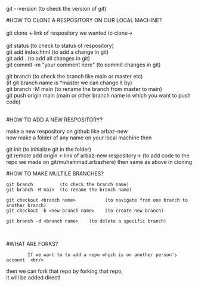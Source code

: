    git --version       (to check the version of git)               

#HOW TO CLONE A RESPOSITORY ON OUR LOCAL MACHINE?                     
<br/>
   git clone <-link of respository we wanted to clone->             <br/>                  
   git status              (to check to status of respository)                  
   git add index.html      (to add a change in git)                                     
   git add .               (to add all changes in git)                                       
   git commit -m "your comment here"       (to commit changes in git)                   <br/>               

   git branch              (to check the branch   like main or master etc)                     <br/>
                        (if git branch name is *master   we can change it by)                    <br/>
   git branch -M main      (to rename the branch from master to main)                               <br/>
   git push origin main    (main or other branch name in which you want to push code)                <br/>

<br/>
#HOW TO ADD A NEW RESPOSITORY?                                                  <br/>

  make a new respository on github  like  arbaz-new                       <br/>
  now make a folder of any name on your local machine then                              <br/>

   git init  (to initialize git in the folder)                                <br/>
   git remote add origin <-link of arbaz-new respository->        (to add code to the repo we made on git/muhammad.arbazhere)
 then same as above in cloning 


#HOW TO MAKE MULTILE BRANCHES?                                      

    git branch          (to check the branch name)
    git branch -M main  (to rename the branch name)

    git checkout <branch name>           (to navigate from one branch to another branch)
    git checkout -b <new branch name>    (to create new branch)

    git branch -d <branch name>    (to delete a specific branch)         

<br/>

#WHAT ARE FORKS?

            If we want to to add a repo which is on another person's account  <br/>
then we can fork that repo
by forking that repo,                 <br/>
it will be added directl
